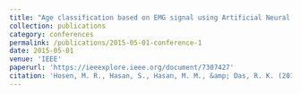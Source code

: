 ```yaml
---
title: "Age classification based on EMG signal using Artificial Neural Network"
collection: publications
category: conferences
permalink: /publications/2015-05-01-conference-1
date: 2015-05-01
venue: 'IEEE'
paperurl: 'https://ieeexplore.ieee.org/document/7307427'
citation: 'Hosen, M. R., Hasan, S., Hasan, M. M., &amp; Das, R. K. (2015, May). Age classification based on EMG signal using Artificial Neural Network. In 2015 International Conference on Electrical Engineering and Information Communication Technology (ICEEICT) (pp. 1-5). IEEE.'
---
```


<!-- <a href='https://ieeexplore.ieee.org/document/7307427'>Download paper here</a> -->

<!-- Recommended citation: Hosen, M. R., Hasan, S., Hasan, M. M., & Das, R. K. (2015, May). Age classification based on EMG signal using Artificial Neural Network. In 2015 International Conference on Electrical Engineering and Information Communication Technology (ICEEICT) (pp. 1-5). IEEE. -->